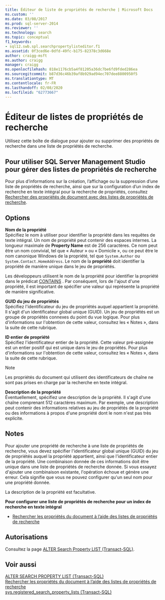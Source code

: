 ```yaml
---
title: Éditeur de liste de propriétés de recherche | Microsoft Docs
ms.custom: ''
ms.date: 03/08/2017
ms.prod: sql-server-2014
ms.reviewer: ''
ms.technology: search
ms.topic: conceptual
f1_keywords:
- sql12.swb.spl.searchpropertylisteditor.f1
ms.assetid: 0f3ced6e-0dfd-49fc-b175-82378c3d668e
author: craigg-msft
ms.author: craigg
manager: craigg
ms.openlocfilehash: 818e1176cb5a4f81205a36dc7be6fd9fded286ea
ms.sourcegitcommit: b87d36c46b39af8b929ad94ec707dee8800950f5
ms.translationtype: MT
ms.contentlocale: fr-FR
ms.lasthandoff: 02/08/2020
ms.locfileid: "62773667"
---
```

# <a name="search-property-list-editor"></a>Éditeur de listes de propriétés de recherche
  Utilisez cette boîte de dialogue pour ajouter ou supprimer des propriétés de recherche dans une liste de propriétés de recherche.  
  
## <a name="to-use-sql-server-management-studio-to-manage-search-property-lists"></a>Pour utiliser SQL Server Management Studio pour gérer des listes de propriétés de recherche  
 Pour plus d’informations sur la création, l’affichage ou la suppression d’une liste de propriétés de recherche, ainsi que sur la configuration d’un index de recherche en texte intégral pour la recherche de propriétés, consultez [Rechercher des propriétés de document avec des listes de propriétés de recherche](../relational-databases/search/search-document-properties-with-search-property-lists.md).  
  
## <a name="options"></a>Options  
 **Nom de la propriété**  
 Spécifiez le nom à utiliser pour identifier la propriété dans les requêtes de texte intégral. Un nom de propriété peut contenir des espaces internes. La longueur maximale de **Property Name** est de 256 caractères. Ce nom peut être un nom convivial, tel que « Auteur » ou « Domicile », ou ce peut être le nom canonique Windows de la propriété, tel que `System.Author` ou `System.Contact.HomeAddress`. Le nom de la **propriété** doit identifier la propriété de manière unique dans le jeu de propriétés.  
  
 Les développeurs utilisent le nom de la propriété pour identifier la propriété dans le prédicat [CONTAINS](/sql/t-sql/queries/contains-transact-sql) . Par conséquent, lors de l'ajout d'une propriété, il est important de spécifier une valeur qui représente la propriété de manière significative.  
  
 **GUID du jeu de propriétés**  
 Spécifiez l'identificateur du jeu de propriétés auquel appartient la propriété. Il s'agit d'un identificateur global unique (GUID). Un jeu de propriétés est un groupe de propriétés connexes du point du vue logique. Pour plus d'informations sur l'obtention de cette valeur, consultez les « Notes », dans la suite de cette rubrique.  
  
 **ID entier de propriété**  
 Spécifiez l'identificateur entier de la propriété. Cette valeur pré-assignée est un entier positif qui est unique dans le jeu de propriétés. Pour plus d'informations sur l'obtention de cette valeur, consultez les « Notes », dans la suite de cette rubrique.  
  
> [!NOTE]  
>  Les propriétés du document qui utilisent des identificateurs de chaîne ne sont pas prises en charge par la recherche en texte intégral.  
  
 **Description de la propriété**  
 Éventuellement, spécifiez une description de la propriété. Il s'agit d'une chaîne comprenant 512 caractères maximum. Par exemple, une description peut contenir des informations relatives au jeu de propriétés de la propriété ou des informations à propos d'une propriété dont le nom n'est pas très explicite.  
  
## <a name="remarks"></a>Notes  
 Pour ajouter une propriété de recherche à une liste de propriétés de recherche, vous devez spécifier l'identificateur global unique (GUID) du jeu de propriétés auquel la propriété appartient, ainsi que l'identificateur entier de la propriété. Une combinaison donnée de ces informations doit être unique dans une liste de propriétés de recherche donnée. Si vous essayez d'ajouter une combinaison existante, l'opération échoue et génère une erreur. Cela signifie que vous ne pouvez configurer qu'un seul nom pour une propriété donnée.  
  
 La description de la propriété est facultative.  
  
 **Pour configurer une liste de propriétés de recherche pour un index de recherche en texte intégral**  
  
-   [Rechercher les propriétés du document à l’aide des listes de propriétés de recherche](../relational-databases/search/search-document-properties-with-search-property-lists.md)  
  
## <a name="permissions"></a>Autorisations  
 Consultez la page [ALTER Search Property LIST &#40;Transact-SQL&#41;](/sql/t-sql/statements/alter-search-property-list-transact-sql).  
  
## <a name="see-also"></a>Voir aussi  
 [ALTER SEARCH PROPERTY LIST &#40;Transact-SQL&#41;](/sql/t-sql/statements/alter-search-property-list-transact-sql)   
 [Rechercher les propriétés du document à l’aide des listes de propriétés de recherche](../relational-databases/search/search-document-properties-with-search-property-lists.md)   
 [sys.registered_search_property_lists &#40;Transact-SQL&#41;](/sql/relational-databases/system-catalog-views/sys-registered-search-property-lists-transact-sql)  
  
  
